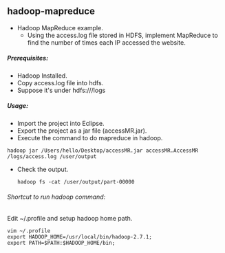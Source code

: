 ## hadoop-mapreduce
* Hadoop MapReduce example.
  * Using the access.log file stored in HDFS, implement MapReduce to find the number of times each IP accessed the website.

##### Prerequisites:
* Hadoop Installed.
* Copy access.log file into hdfs. 
* Suppose it's under hdfs:///logs

##### Usage:
* Import the project into Eclipse.
* Export the project as a jar file (accessMR.jar).
* Execute the command to do mapreduce in hadoop.

 ```
 hadoop jar /Users/hello/Desktop/accessMR.jar accessMR.AccessMR /logs/access.log /user/output
 ```
* Check the output.

  ```
  hadoop fs -cat /user/output/part-00000
  ```
###### Shortcut to run hadoop command:
Edit ~/.profile and setup hadoop home path.

  ```
  vim ~/.profile
  export HADOOP_HOME=/usr/local/bin/hadoop-2.7.1;
  export PATH=$PATH:$HADOOP_HOME/bin;
  ```

